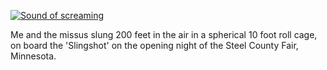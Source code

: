 <!--
.. title: Freefall
.. slug: freefall
.. date: 2008-08-14 07:40:08-05:00
.. tags: Journal
.. category: Journal
.. link: 
.. description: 
.. type: text
-->


[![Sound of screaming](https://img.youtube.com/vi/Bjnje6-8vCM/0.jpg)](http://www.youtube.com/watch?v=Bjnje6-8vCM "Sound of screaming")

Me and the missus slung 200 feet in the air in a spherical 10 foot roll
cage, on board the 'Slingshot' on the opening night of the Steel County
Fair, Minnesota.